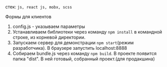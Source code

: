 стек: `js, react js, mobx, scss`

Формы для клиентов

1) config.js - указываем параметры
2) Устанавливаем библиотеки через команду `npm install` в командной строке, из корневой директории.
3) Запускаем сервер для демонстрации `npm start`(режим разработчика). В браузере запустить localhost:8888
4) Собираем bundle.js через команду `npm build`. В проекте появится
папка "dist". В ней готовый, собранный проект.(для продакшина)  
